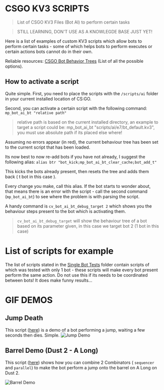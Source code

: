 # CSGO KV3 SCRIPTS

> List of CSGO KV3 Files (Bot AI) to perform certain tasks

> STILL LEARNING, DON'T USE AS A KNOWLEGDE BASE JUST YET! 

Here is a list of examples of custom KV3 scripts which allow bots to perform certain tasks - some of which helps bots to perform executes or certain actions bots cannot do in their own.

Reliable resources:  [CSGO Bot Behavior Trees](https://developer.valvesoftware.com/wiki/CS:GO_Bot_Behavior_Trees#:~:text=Counter-Strike:%20Global%20Offensive%20,,%27s%20proprietary%20KeyValues3%20format%20%28%20) (List of all the possible options).

## How to activate a script

Quite simple. 
First, you need to place the scripts with the `/scripts/ai` folder in your current installed location of CS:GO.

Second, you can activate a certain script with the following command: `mp_bot_ai_bt "relative path"`

> relative path is based on the current installed directory, an example to target a script could be:
> mp_bot_ai_bt "scripts/ai/e7/bt_default.kv3", you must use absolute path if its placed else where!

Assuming no errors appear (in red), the current behaviour tree has been set to the current script that has been loaded.

Its now best to now re-add bots if you have not already, I suggest the following alias:
`alias btr "bot_kick;mp_bot_ai_bt_clear_cache;bot_add_t"`

This kicks the bots already present, then resets the tree and adds them back ( t bot in this case ).

Every change you make, call this alias. If the bot starts to wonder about, that means there is an error with the script - call the second command (`mp_bot_ai_bt`) to see where the problem is with parsing the script.

A handy command is `cv_bot_ai_bt_debug_target 2` which shows you the behaviour steps present to the bot which is activating them.

> `cv_bot_ai_bt_debug_target` will show the behaviour tree of a bot based on its parameter given, in this case we target bot 2 (1 bot in this case)

# List of scripts for example

The list of scripts stated in the [Single Bot Tests](https://github.com/TheE7Player/CSGO_KV3_SCRIPTS/tree/main/Single%20Bot%20Tests "Single Bot Tests") folder contain scripts of which was tested with only 1 bot - these scripts will make every bot present perform the same action. Do not use this if its needs to be coordinated between bots! It does make funny results...

# GIF DEMOS

## Jump Death
This script ([here](https://github.com/TheE7Player/CSGO_KV3_SCRIPTS/blob/main/Single%20Bot%20Tests/bt_deathjump.kv3)) is a demo of a bot performing a jump, waiting a few seconds then dies. Simple.
![Jump Demo](https://media.giphy.com/media/ZySZrF5hw0wbKp5VmM/giphy.gif)

## Barrel Demo (Dust 2 - A Long)
This script ([here](https://github.com/TheE7Player/CSGO_KV3_SCRIPTS/blob/main/Single%20Bot%20Tests/bt_bot_D2_ALong_Barrel.kv3)) shows how you can combine 2 Combinators ( `sequencer` and `parallel`) to make the bot perform a jump onto the barrel on A Long on Dust 2.

![Barrel Demo](https://media.giphy.com/media/gbXkJpSGajQrbQfDNM/giphy-downsized-large.gif)
